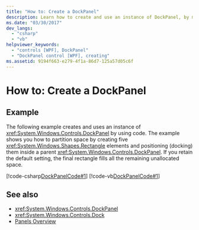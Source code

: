 ```yaml
---
title: "How to: Create a DockPanel"
description: Learn how to create and use an instance of DockPanel, by means of the included code examples in C# and Visual Basic. 
ms.date: "03/30/2017"
dev_langs: 
  - "csharp"
  - "vb"
helpviewer_keywords: 
  - "controls [WPF], DockPanel"
  - "DockPanel control [WPF], creating"
ms.assetid: 9194f663-e279-4f1a-86d7-125a57d05c6f
---
```

# How to: Create a DockPanel
## Example  
 The following example creates and uses an instance of <xref:System.Windows.Controls.DockPanel> by using code. The example shows you how to partition space by creating five <xref:System.Windows.Shapes.Rectangle> elements and positioning (docking) them inside a parent <xref:System.Windows.Controls.DockPanel>. If you retain the default setting, the final rectangle fills all the remaining unallocated space.  
  
 [!code-csharp[DockPanelCode#1](~/samples/snippets/csharp/VS_Snippets_Wpf/DockPanelCode/CSharp/DockPanel_Code.cs#1)]
 [!code-vb[DockPanelCode#1](~/samples/snippets/visualbasic/VS_Snippets_Wpf/DockPanelCode/VisualBasic/dockpanel_vb.vb#1)]  
  
## See also

- <xref:System.Windows.Controls.DockPanel>
- <xref:System.Windows.Controls.Dock>
- [Panels Overview](panels-overview.md)
